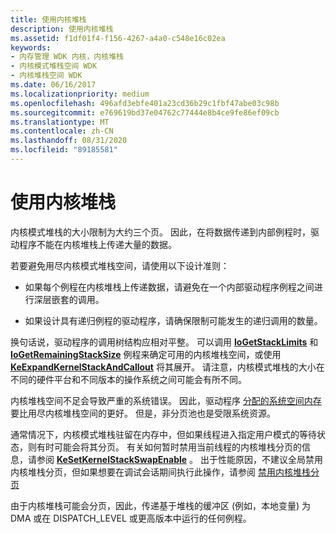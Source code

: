```yaml
---
title: 使用内核堆栈
description: 使用内核堆栈
ms.assetid: f1df01f4-f156-4267-a4a0-c548e16c02ea
keywords:
- 内存管理 WDK 内核，内核堆栈
- 内核模式堆栈空间 WDK
- 内核堆栈空间 WDK
ms.date: 06/16/2017
ms.localizationpriority: medium
ms.openlocfilehash: 496afd3ebfe401a23cd36b29c1fbf47abe03c98b
ms.sourcegitcommit: e769619bd37e04762c77444e8b4ce9fe86ef09cb
ms.translationtype: MT
ms.contentlocale: zh-CN
ms.lasthandoff: 08/31/2020
ms.locfileid: "89185581"
---
```

# <a name="using-the-kernel-stack"></a>使用内核堆栈





内核模式堆栈的大小限制为大约三个页。 因此，在将数据传递到内部例程时，驱动程序不能在内核堆栈上传递大量的数据。

若要避免用尽内核模式堆栈空间，请使用以下设计准则：

-   如果每个例程在内核堆栈上传递数据，请避免在一个内部驱动程序例程之间进行深层嵌套的调用。

-   如果设计具有递归例程的驱动程序，请确保限制可能发生的递归调用的数量。

换句话说，驱动程序的调用树结构应相对平整。 可以调用 [**IoGetStackLimits**](/windows-hardware/drivers/ddi/wdm/nf-wdm-iogetstacklimits) 和 [**IoGetRemainingStackSize**](/windows-hardware/drivers/ddi/wdm/nf-wdm-iogetremainingstacksize) 例程来确定可用的内核堆栈空间，或使用 [**KeExpandKernelStackAndCallout**](/windows-hardware/drivers/ddi/ntddk/nf-ntddk-keexpandkernelstackandcallout) 将其展开。 请注意，内核模式堆栈的大小在不同的硬件平台和不同版本的操作系统之间可能会有所不同。

内核堆栈空间不足会导致严重的系统错误。 因此，驱动程序 [分配的系统空间内存](allocating-system-space-memory.md) 要比用尽内核堆栈空间的更好。 但是，非分页池也是受限系统资源。

通常情况下，内核模式堆栈驻留在内存中，但如果线程进入指定用户模式的等待状态，则有时可能会将其分页。 有关如何暂时禁用当前线程的内核堆栈分页的信息，请参阅 [**KeSetKernelStackSwapEnable**](/windows-hardware/drivers/ddi/ntifs/nf-ntifs-kesetkernelstackswapenable) 。 出于性能原因，不建议全局禁用内核堆栈分页，但如果想要在调试会话期间执行此操作，请参阅 [禁用内核堆栈分页](../debugger/disable-paging-of-kernel-stacks.md)

由于内核堆栈可能会分页，因此，传递基于堆栈的缓冲区 (例如，本地变量) 为 DMA 或在 DISPATCH_LEVEL 或更高版本中运行的任何例程。